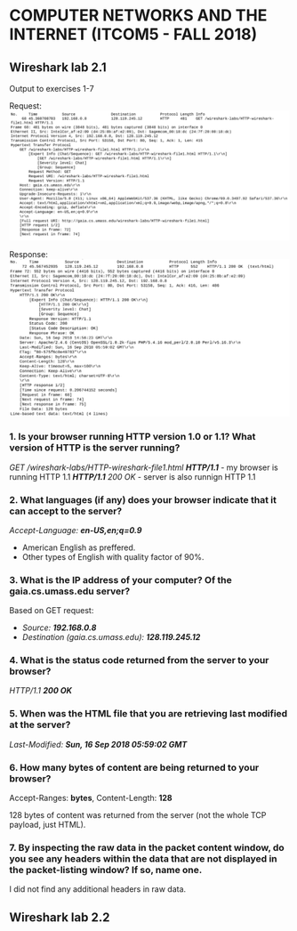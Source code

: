 # COMPUTER NETWORKS AND THE INTERNET (ITCOM5 - FALL 2018)
## Wireshark lab 2.1
Output to exercises 1-7

Request:
![](resources/2_1_7_request.png)

Response:
![](resources/2_1_7_response.png)

### 1. Is your browser running HTTP version 1.0 or 1.1? What version of HTTP is the server running?
*GET /wireshark-labs/HTTP-wireshark-file1.html **HTTP/1.1*** - my browser is running HTTP 1.1
***HTTP/1.1** 200 OK* - server is also runnign HTTP 1.1
### 2. What languages (if any) does your browser indicate that it can accept to the server?
*Accept-Language: **en-US,en;q=0.9***
* American English as preffered.
* Other types of English with quality factor of 90%.
### 3. What is the IP address of your computer? Of the gaia.cs.umass.edu server?
Based on GET request:
* *Source: **192.168.0.8***
* *Destination (gaia.cs.umass.edu): **128.119.245.12***
### 4. What is the status code returned from the server to your browser?
*HTTP/1.1 **200 OK***
### 5. When was the HTML file that you are retrieving last modified at the server?
*Last-Modified: **Sun, 16 Sep 2018 05:59:02 GMT*** 
### 6. How many bytes of content are being returned to your browser?
Accept-Ranges: **bytes**, Content-Length: **128**

128 bytes of content was returned from the server (not the whole TCP payload, just HTML).
### 7. By inspecting the raw data in the packet content window, do you see any headers within the data that are not displayed in the packet-listing window? If so, name one.
I did not find any additional headers in raw data.











## Wireshark lab 2.2